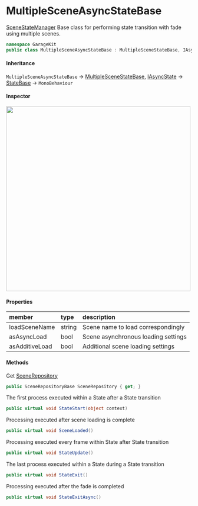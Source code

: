 # MultipleSceneAsyncStateBase

[SceneStateManager](~/Scripts_en/Managers/SceneStateManager.md) Base class for performing state transition with fade using multiple scenes.

```csharp
namespace GarageKit
public class MultipleSceneAsyncStateBase : MultipleSceneStateBase, IAsyncState
```

#### Inheritance

`MultipleSceneAsyncStateBase` -> [MultipleSceneStateBase](~/Scripts_en/Utils/State/Base/MultipleSceneStateBase.md), [IAsyncState](~/Scripts_en/Utils/State/Interface/IAsyncState.md) -> [StateBase](~/Scripts_en/Utils/State/Base/StateBase.md) -> `MonoBehaviour`

#### Inspector

<img src="~/image/script_reference/multiplesceneasyncstatebase_inspector.png" width="500px"/>

#### Properties

|member|type|description|
|:--|:--|:--|
|loadSceneName|string|Scene name to load correspondingly|
|asAsyncLoad|bool|Scene asynchronous loading settings|
|asAdditiveLoad|bool|Additional scene loading settings|

#### Methods

Get [SceneRepository](~/Scripts_en/Utils/Repository/Base/SceneRepositoryBase.md)
```csharp
public SceneRepositoryBase SceneRepository { get; }
```

The first process executed within a State after a State transition
```csharp
public virtual void StateStart(object context)
```

Processing executed after scene loading is complete
```csharp
public virtual void SceneLoaded()
```

Processing executed every frame within State after State transition
```csharp
public virtual void StateUpdate()
```

The last process executed within a State during a State transition
```csharp
public virtual void StateExit()
```

Processing executed after the fade is completed
```csharp
public virtual void StateExitAsync()
```
